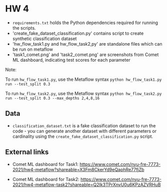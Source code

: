 # HW 4

* `requirements.txt` holds the Python dependencies required for running the scripts.
* 'create_fake_dataset_classification.py' contains script to create synthetic classification dataset
* 'hw_flow_task1.py and hw_flow_task2,py' are standalone files which can be run on metaflow
* 'task1_comet.png' and 'task2_comet.png' are screenshots from Comet ML dashboard, indicating test scores for each parameter

Note:
 
To run `hw_flow_task1.py`, use the Metaflow syntax `python hw_flow_task1.py run --test_split 0.3`

To run `hw_flow_task2.py`, use the Metaflow syntax `python hw_flow_task2.py run --test_split 0.3 --max_depths 2,4,8,16`


## Data

- `classification_dataset.txt` is a fake classification dataset to run the code - you can generate another dataset with different parameters or cardinality using the `create_fake_dataset_classification.py` script. 

## External links

* Comet ML dashboard for Task1: https://www.comet.com/nyu-fre-7773-2021/hw4-metaflow?shareable=X3Fm8CkerYd9eQaphRe77fjZb

* Comet ML dashboard for Task2: https://www.comet.com/nyu-fre-7773-2021/hw4-metaflow-task2?shareable=Q2Ik3TPrXnvU0u6KPzAZVRHuB

